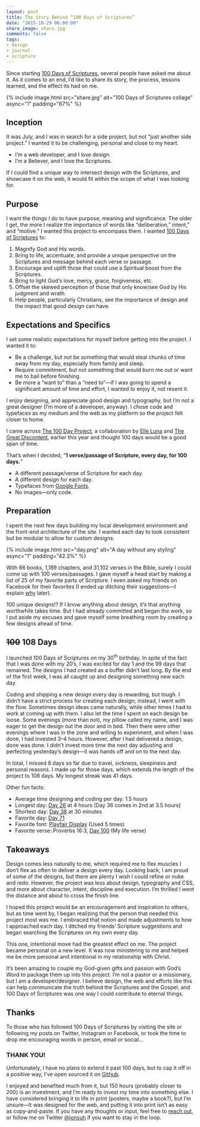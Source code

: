 ```yaml
---
layout: post
title: The Story Behind “100 Days of Scriptures”
date: "2015-10-29 06:00:00"
share_image: share.jpg
comments: false
tags:
- design
- journal
- scripture
---
```


Since starting [100 Days of Scriptures](/100-days-of-scriptures/), several people have asked me about it. As it comes to an end, I’d like to share its story, the process, lessons learned, and the effect its had on me.

<!--more-->

{% include image.html src="share.jpg" alt="100 Days of Scriptures collage" async="1" padding="67%" %}

## Inception

It was July, and I was in search for a side project, but not “just another side project.” I wanted it to be challenging, personal and close to my heart.

- I’m a web developer, and I love design.
- I’m a Believer, and I love the Scriptures.

If I could find a unique way to intersect design with the Scriptures, and showcase it on the web, it would fit within the scope of what I was looking for.

## Purpose

I want the things I do to have purpose, meaning and significance. The older I get, the more I realize the importance of words like “deliberation,” intent,” and “motive.” I wanted this project to encompass them. I wanted [100 Days of Scriptures](/100-days-of-scriptures/) to:

1. Magnify God and His words.
2. Bring to life, accentuate, and provide a unique perspective on the Scriptures and message behind each verse or passage.
3. Encourage and uplift those that could use a Spiritual boost from the Scriptures.
4. Bring to light God‘s love, mercy, grace, forgiveness, etc.
5. Offset the skewed perception of those that only know/see God by His judgment and wrath.
6. Help people, particularly Christians, see the importance of design and the impact that good design can have.

## Expectations and Specifics

I set some realistic expectations for myself before getting into the project. I wanted it to:

- Be a challenge, but not be something that would steal chunks of time away from my day, especially from family and sleep.
- Require commitment, but not something that would burn me out or want me to bail before finishing.
- Be more a “want to” than a “need to“—if I was going to spend a significant amount of time and effort, I wanted to enjoy it, not resent it.

I enjoy designing, and appreciate good design and typography, but I’m not a great designer (I’m more of a developer, anyway). I chose code and typefaces as my medium and the web as my platform so the project felt closer to home.

I came across [The 100 Day Project](https://thegreatdiscontent.com/100days), a collaboration by [Elle Luna](http://elleluna.com) and [The Great Discontent](http://thegreatdiscontent.com), earlier this year and thought 100 days would be a good span of time.

That’s when I decided, “**1 verse/passage of Scripture, every day, for 100 days.**”

- A different passage/verse of Scripture for each day.
- A different design for each day.
- Typefaces from [Google Fonts](https://google.com/fonts).
- No images—only code.

## Preparation

I spent the next few days building my local development environment and the front-end architecture of the site. I wanted each day to look consistent but be modular to allow for custom designs.

{% include image.html src="day.png" alt="A day without any styling" async="1" padding="42.3%" %}

With 66 books, 1,189 chapters, and 31,102 verses in the Bible, surely I could come up with 100 verses/passages. I gave myself a head start by making a list of 25 of my favorite parts of Scripture. I even asked my friends on Facebook for their favorites (I ended up ditching their suggestions—I explain [why](#takeaways) later).

100 unique designs!? If I know anything about design, it‘s that anything worthwhile takes time. But I had already committed and began the work, so I put aside my excuses and gave myself some breathing room by creating a few designs ahead of time.

## <del>100</del> 108 Days

I launched 100 Days of Scriptures on my 30<sup>th</sup> birthday. In spite of the fact that I was done with my 20’s, I was excited for day 1 and the 99 days that remained. The designs I had created as a buffer didn’t last long. By the end of the first week, I was all caught up and designing something new each day.

Coding and shipping a new design every day is rewarding, but tough. I didn’t have a strict process for creating each design; instead, I went with the flow. Sometimes design ideas came naturally, while other times I had to work at coming up with them. I also let the time I spent on each design be loose. Some evenings (more than not), my pillow called my name, and I was eager to get the design out the door and in bed. Then there were other evenings where I was in the zone and willing to experiment, and when I was done, I had invested 3–4 hours. However, after I had delivered a design, done was done. I didn’t invest more time the next day adjusting and perfecting yesterday’s design—it was hands off and on to the next day.

In total, I missed 8 days so far due to travel, sickness, sleepiness and personal reasons. I made up for those days, which extends the length of the project to 108 days. My longest streak was 41 days.

Other fun facts:

- Average time designing and coding per day: 1.5 hours
- Longest day: [Day 26](/100-days-of-scriptures/#day-26) at 4 hours (Day 36 comes in 2nd at 3.5 hours)
- Shortest day: [Day 38](/100-days-of-scriptures/#day-38) at 30 minutes
- Favorite day: [Day 71](/100-days-of-scriptures/#day-72)
- Favorite font: [Playfair Display](https://www.google.com/fonts/specimen/Playfair+Display) (Used 5 times)
- Favorite verse: Proverbs 16:3, [Day 100](/100-days-of-scriptures/#day-100) (My life verse)

## Takeaways

Design comes less naturally to me, which required me to flex muscles I don’t flex as often to deliver a design every day. Looking back, I am proud of some of the designs, but there are plenty I wish I could refine or nuke and redo. However, the project was less about design, typography and CSS, and more about character, intent, discipline and execution. I’m thrilled I went the distance and about to cross the finish line.

I hoped this project would be an encouragement and inspiration to others, but as time went by, I began realizing that the person that needed this project most was me. I embraced that notion and made adjustments to how I approached each day. I ditched my friends’ Scripture suggestions and began searching the Scriptures on my own every day.

This one, intentional move had the greatest effect on me. The project became personal on a new level. It was now ministering to me and helped me be more personal and intentional in my relationship with Christ.

It’s been amazing to couple my God-given gifts and passion with God’s Word to package them up into this project. I’m not a pastor or a missionary, but I am a developer/designer. I believe design, the web and efforts like this can help communicate the truth behind the Scriptures and the Gospel, and 100 Days of Scriptures was one way I could contribute to eternal things.

## Thanks

To those who has followed 100 Days of Scriptures by visiting the site or following my posts on Twitter, Instagram or Facebook, or took the time to drop me encouraging words in person, email or social...

### THANK YOU!

Unfortunately, I have no plans to extend it past 100 days, but to cap it off in a positive way, I’ve open sourced it on [Github](https://github.com/jonsuh/100-days-of-scriptures).

I enjoyed and benefited much from it, but 150 hours (probably closer to 200) is an investment, and I’m ready to invest my time into something else. I have considered bringing it to life in print (posters, maybe a book?), but I’m unsure—It was designed for the web, and putting it into print isn’t as easy as copy-and-paste. If you have any thoughts or input, feel free to [reach out](/contact/), or follow me on Twitter [@jonsuh](https://twitter.com/jonsuh) if you want to stay in the loop.